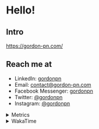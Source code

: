 # Hello!

## Intro

<https://gordon-pn.com/>

## Reach me at

- LinkedIn: [gordonpn](https://www.linkedin.com/in/gordonpn/)
- Email: [contact@gordon-pn.com](mailto:contact@gordon-pn.com)
- Facebook Messenger: [gordonpn](https://www.messenger.com/t/Gordonpn)
- Twitter: [@gordonpn](https://twitter.com/Gordonpn)
- Instagram: [@gordonpn](https://www.instagram.com/gordonpn/)

<details>
  <summary>Metrics</summary>

  <img align="center" src="https://github.com/gordonpn/gordonpn/blob/master/github-metrics.svg" alt="GitHub Metrics">

</details>

<details>
  <summary>WakaTime</summary>

  <!--START_SECTION:waka-->
📊 **This Week I Spent My Time On** 

```text
💬 Programming Languages: 
Other                    19 hrs 50 mins      ███████████████████████░░   90.79 % 
Java                     1 hr 53 mins        ██░░░░░░░░░░░░░░░░░░░░░░░   08.65 % 
Python                   3 mins              ░░░░░░░░░░░░░░░░░░░░░░░░░   00.27 % 
Markdown                 1 min               ░░░░░░░░░░░░░░░░░░░░░░░░░   00.13 % 
Brazil Dependency Config 1 min               ░░░░░░░░░░░░░░░░░░░░░░░░░   00.08 % 

🔥 Editors: 
Chrome                   12 hrs 43 mins      ███████████████░░░░░░░░░░   58.26 % 
IntelliJ IDEA            1 hr 59 mins        ██░░░░░░░░░░░░░░░░░░░░░░░   09.15 % 
Slack                    1 hr 56 mins        ██░░░░░░░░░░░░░░░░░░░░░░░   08.92 % 
Messages                 1 hr 52 mins        ██░░░░░░░░░░░░░░░░░░░░░░░   08.61 % 
Firefox                  1 hr 7 mins         █░░░░░░░░░░░░░░░░░░░░░░░░   05.16 % 
```


 Last Updated on 04/07/2025 10:28:07 UTC
<!--END_SECTION:waka-->
</details>
